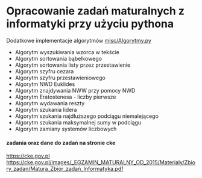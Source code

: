 # Opracowanie zadań maturalnych z informatyki przy użyciu pythona
Dodatkowe implementacje algorytmów [misc/Algorytmy.py](https://github.com/M1chol/maturaInformatyka/blob/main/misc/Algorytmy.py)
- Algorytm wyszukiwania wzorca w tekście
- Algorytm sortowania bąbelkowego
- Algorytm sortowania listy przez przestawienie
- Algorytm szyfru cezara
- Algorytm szyfru przestawieniowego
- Algorytm NWD Euklides
- Algorytm znajdywania NWW przy pomocy NWD
- Algorytm Eratostenesa - liczby pierwsze
- Algorytm wydawania reszty
- Algorytm szukania lidera
- Algorytm szukania najdłuższego podciągu niemalejącego
- Algorytm szukania maksymalnej sumy w podciągu
- Algorytm zamiany systemów liczbowych

#### zadania oraz dane do zadań na stronie cke
https://cke.gov.pl
https://cke.gov.pl/images/_EGZAMIN_MATURALNY_OD_2015/Materialy/Zbiory_zadan/Matura_Zbiór_zadań_Informatyka.pdf